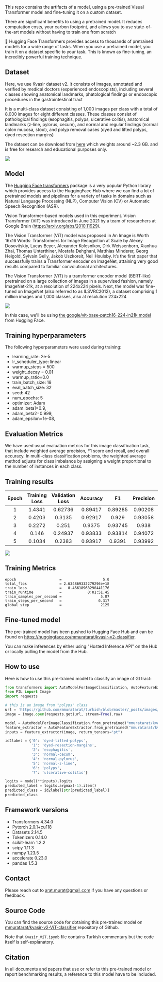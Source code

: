 This repo contains the artifacts of a model, using a pre-trained Visual Transformer model and fine-tuning it on a custom dataset.

There are significant benefits to using a pretrained model. It reduces computation costs, your carbon footprint, and allows you to use state-of-the-art models without having to train one from scratch

 🤗 Hugging Face Transformers provides access to thousands of pretrained models for a wide range of tasks. When you use a pretrained model, you train it on a dataset specific to your task. This is known as fine-tuning, an incredibly powerful training technique.

## Dataset

Here, we use Kvasir dataset v2. It consists of images, annotated and verified by medical doctors (experienced endoscopists), including several classes showing anatomical landmarks, phatological findings or endoscopic procedures in the gastrointestinal tract

It is a multi-class dataset consisting of 1,000 images per class with a total of 8,000 images for eight different classes. These classes consist of pathological findings (esophagitis, polyps, ulcerative colitis), anatomical landmarks (z-line, pylorus, cecum), and normal and regular findings (normal colon mucosa, stool), and polyp removal cases (dyed and lifted polyps, dyed resection margins)

The dataset can be download from [here](https://datasets.simula.no/kvasir/) which weights around ~2.3 GB. and is free for research and educational purposes only. 

![](https://github.com/mmuratarat/turkish/blob/master/_posts/images/kvasir_v2_examples.png?raw=true)

## Model

The [Hugging Face transformers](https://huggingface.co/docs/transformers/index) package is a very popular Python library which provides access to the HuggingFace Hub where we can find a lot of pretrained models and pipelines for a variety of tasks in domains such as Natural Language Processing (NLP), Computer Vision (CV) or Automatic Speech Recognition (ASR).

Vision Transformer-based models used in this experiment. Vision Transformer (ViT) was introduced in June 2021 by a team of researchers at Google Brain (https://arxiv.org/abs/2010.11929). 

The Vision Transformer (ViT) model was proposed in An Image is Worth 16x16 Words: Transformers for Image Recognition at Scale by Alexey Dosovitskiy, Lucas Beyer, Alexander Kolesnikov, Dirk Weissenborn, Xiaohua Zhai, Thomas Unterthiner, Mostafa Dehghani, Matthias Minderer, Georg Heigold, Sylvain Gelly, Jakob Uszkoreit, Neil Houlsby. It’s the first paper that successfully trains a Transformer encoder on ImageNet, attaining very good results compared to familiar convolutional architectures.

The Vision Transformer (ViT) is a transformer encoder model (BERT-like) pretrained on a large collection of images in a supervised fashion, namely ImageNet-21k, at a resolution of 224x224 pixels. Next, the model was fine-tuned on ImageNet (also referred to as ILSVRC2012), a dataset comprising 1 million images and 1,000 classes, also at resolution 224x224.

![](https://github.com/mmuratarat/turkish/blob/master/_posts/images/Screenshot%202023-10-04%20at%205.17.43%20PM.png?raw=true)

In this case, we'll be using [the google/vit-base-patch16-224-in21k model](https://huggingface.co/google/vit-base-patch16-224-in21k) from Hugging Face.

## Training hyperparameters

The following hyperparameters were used during training:

* learning_rate: 2e-5
* lr_scheduler_type: linear
* warmup_steps = 500
* weight_decay = 0.01
* warmup_ratio=0.0
* train_batch_size: 16
* eval_batch_size: 32
* seed: 42
* num_epochs: 5
* optimizer: Adam
* adam_beta1=0.9,
* adam_beta2=0.999,
* adam_epsilon=1e-08,

## Evaluation Metrics

We have used usual evaluation metrics for this image classification task, that include weighted average precision, F1 score and recall, and overall accuracy. In multi-class classification problems, the weighted average method adjusts for class imbalance by assigning a weight proportional to the number of instances in each class.

## Training results

| **Epoch**     | **Training Loss**     | **Validation Loss**     | **Accuracy**     |  **F1**     | **Precision**     | **Recall**     |
|:---------:    |:-----------------:    |:-------------------:    |:------------:    |:-------:    |:-------------:    |:----------:    |
|     1         |       1.4341          |       0.62736           |    0.89417       | 0.89285     |    0.90208        |   0.89417      |
|     2         |       0.4203          |        0.3135           |    0.92917       |  0.929      |    0.93058        |   0.92917      |
|     3         |       0.2272          |        0.251            |    0.9375        | 0.93745     |     0.938         |   0.9375       |
|     4         |       0.146           |       0.24937           |    0.93833       | 0.93814     |    0.94072        |   0.93833      |
|     5         |       0.1034          |        0.2383           |    0.93917       |  0.9391     |    0.93992        |   0.93917      |

![](https://github.com/mmuratarat/turkish/blob/master/_posts/images/kvasir_vit_model_progress.png?raw=true)

## Training Metrics

    epoch                    =                   5.0
    total_flos               = 2.634869332279296e+18
    train_loss               =   0.46618968290441176
    train_runtime            =            0:01:51.45
    train_samples_per_second =                  5.07
    train_steps_per_second   =                 0.317
    global_step              =                  2125

## Fine-tuned model

The pre-trained model has been pushed to Hugging Face Hub and can be found on https://huggingface.co/mmuratarat/kvasir-v2-classifier.

You can make inferences by either using "Hosted Inference API" on the Hub or locally pulling the model from the Hub.

## How to use

Here is how to use this pre-trained model to classify an image of GI tract:

```python
from transformers import AutoModelForImageClassification, AutoFeatureExtractor
from PIL import Image
import requests

# this is an image from "polyps" class
url = 'https://github.com/mmuratarat/turkish/blob/master/_posts/images/example_polyps_image.jpg?raw=true'
image = Image.open(requests.get(url, stream=True).raw)

model = AutoModelForImageClassification.from_pretrained("mmuratarat/kvasir-v2-classifier")
feature_extractor = AutoFeatureExtractor.from_pretrained("mmuratarat/kvasir-v2-classifier")
inputs = feature_extractor(image, return_tensors="pt")

id2label = {'0': 'dyed-lifted-polyps', 
            '1': 'dyed-resection-margins', 
            '2': 'esophagitis', 
            '3': 'normal-cecum', 
            '4': 'normal-pylorus', 
            '5': 'normal-z-line', 
            '6': 'polyps', 
            '7': 'ulcerative-colitis'}

logits = model(**inputs).logits
predicted_label = logits.argmax(-1).item()
predicted_class = id2label[str(predicted_label)]
predicted_class
```

## Framework versions

* Transformers 4.34.0
* Pytorch 2.0.1+cu118
* Datasets 2.14.5
* Tokenizers 0.14.0
* scikit-learn 1.2.2
* scipy 1.11.3
* numpy 1.23.5
* accelerate 0.23.0
* pandas 1.5.3

## Contact

Please reach out to arat.murat@gmail.com if you have any questions or feedback.

## Source Code

You can find the source code for obtaining this pre-trained model on [mmuratarat/kvasir-v2-ViT-classifier]( https://github.com/mmuratarat/kvasir-v2-ViT-classifier) repository of Github.

Note that `Kvasir_ViT.ipynb` file contains Turkish commentary but the code itself is self-explanatory.

## Citation

In all documents and papers that use or refer to this pre-trained model or report benchmarking results, a reference to this model have to be included.

